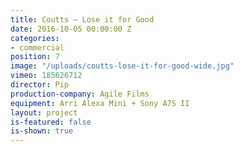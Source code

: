 ```yaml
---
title: Coutts — Lose it for Good
date: 2016-10-05 00:00:00 Z
categories:
- commercial
position: 7
image: "/uploads/coutts-lose-it-for-good-wide.jpg"
vimeo: 185626712
director: Pip
production-company: Agile Films
equipment: Arri Alexa Mini + Sony A7S II
layout: project
is-featured: false
is-shown: true
---
```


